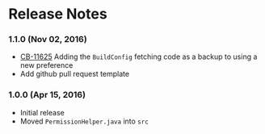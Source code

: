 <!--
#
# Licensed to the Apache Software Foundation (ASF) under one
# or more contributor license agreements.  See the NOTICE file
# distributed with this work for additional information
# regarding copyright ownership.  The ASF licenses this file
# to you under the Apache License, Version 2.0 (the
# "License"); you may not use this file except in compliance
# with the License.  You may obtain a copy of the License at
#
# http://www.apache.org/licenses/LICENSE-2.0
#
# Unless required by applicable law or agreed to in writing,
# software distributed under the License is distributed on an
# "AS IS" BASIS, WITHOUT WARRANTIES OR CONDITIONS OF ANY
#  KIND, either express or implied.  See the License for the
# specific language governing permissions and limitations
# under the License.
#
-->

# Release Notes

### 1.1.0 (Nov 02, 2016)

-   [CB-11625](https://issues.apache.org/jira/browse/CB-11625) Adding the `BuildConfig` fetching code as a backup to using a new preference
-   Add github pull request template

### 1.0.0 (Apr 15, 2016)

-   Initial release
-   Moved `PermissionHelper.java` into `src`
